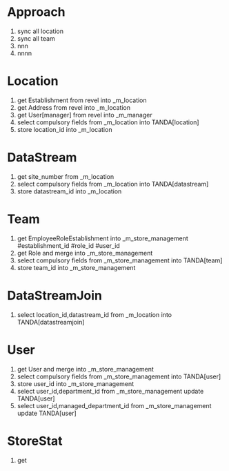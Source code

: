 
# Approach
1. sync all location 
2. sync all team
3. nnn
4. nnnn

# Location
1. get Establishment from revel into _m_location
2. get Address from revel into _m_location
3. get User[manager] from revel into _m_manager
4. select compulsory fields from _m_location into TANDA[location]
5. store location_id into _m_location

# DataStream
1. get site_number from _m_location
2. select compulsory fields from _m_location into TANDA[datastream]
3. store datastream_id into _m_location

# Team
1. get EmployeeRoleEstablishment into _m_store_management #establishment_id #role_id #user_id
2. get Role and merge into _m_store_management
3. select compulsory fields from _m_store_management into TANDA[team]
4. store team_id into _m_store_management

# DataStreamJoin
1. select location_id,datastream_id from _m_location into TANDA[datastreamjoin]


# User
1. get User and merge into _m_store_management 
2. select compulsory fields from _m_store_management into TANDA[user]
3. store user_id into _m_store_management
4. select user_id,department_id from _m_store_management update TANDA[user]
5. select user_id,managed_department_id from _m_store_management update TANDA[user]


# StoreStat
1. get 